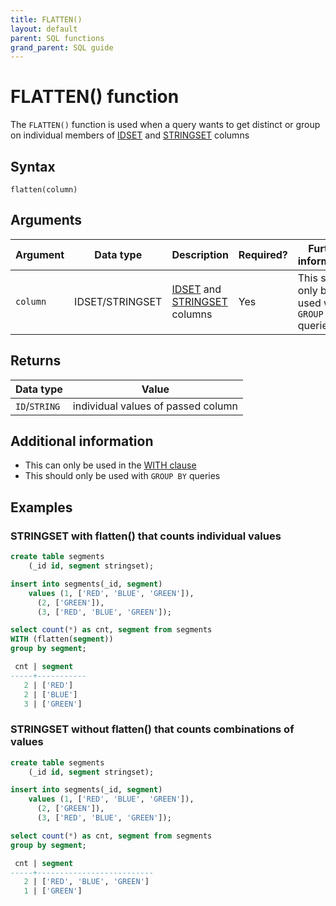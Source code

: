 ```yaml
---
title: FLATTEN()
layout: default
parent: SQL functions
grand_parent: SQL guide
---
```


# FLATTEN() function

The `FLATTEN()` function is used when a query wants to get distinct or group on individual members of [IDSET](/docs/sql-guide/data-types/data-type-idset) and [STRINGSET](/docs/sql-guide/data-types/data-type-stringset) columns

## Syntax

```
flatten(column)
```

## Arguments

| Argument | Data type | Description | Required? | Further information |
|---|---|---|---|---|
| `column` | IDSET/STRINGSET | [IDSET](/docs/sql-guide/data-types/data-type-idset) and [STRINGSET](/docs/sql-guide/data-types/data-type-stringset) columns | Yes | This should only be used with `GROUP BY` queries |

## Returns

| Data type | Value |
|---|---|
| `ID`/`STRING` | individual values of passed column |

## Additional information

* This can only be used in the [WITH clause](/docs/sql-guide/statements/statement-select/#with_clause)
* This should only be used with `GROUP BY` queries

## Examples

### STRINGSET with flatten() that counts individual values
```sql
create table segments  
    (_id id, segment stringset);  

insert into segments(_id, segment)  
    values (1, ['RED', 'BLUE', 'GREEN']), 
      (2, ['GREEN']),
      (3, ['RED', 'BLUE', 'GREEN']);

select count(*) as cnt, segment from segments
WITH (flatten(segment))
group by segment;

 cnt | segment
-----+-----------
   2 | ['RED']
   2 | ['BLUE']
   3 | ['GREEN']
```

### STRINGSET without flatten() that counts combinations of values

```sql
create table segments  
    (_id id, segment stringset);  

insert into segments(_id, segment)  
    values (1, ['RED', 'BLUE', 'GREEN']), 
      (2, ['GREEN']),
      (3, ['RED', 'BLUE', 'GREEN']);

select count(*) as cnt, segment from segments
group by segment;

 cnt | segment
-----+--------------------------
   2 | ['RED', 'BLUE', 'GREEN']
   1 | ['GREEN']
```